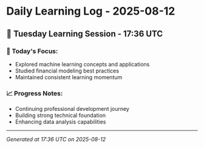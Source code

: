 # Daily Learning Log - 2025-08-12

## 📅 Tuesday Learning Session - 17:36 UTC

### 🎯 Today's Focus:
- Explored machine learning concepts and applications
- Studied financial modeling best practices
- Maintained consistent learning momentum

### 📈 Progress Notes:
- Continuing professional development journey
- Building strong technical foundation
- Enhancing data analysis capabilities

---
*Generated at 17:36 UTC on 2025-08-12*
